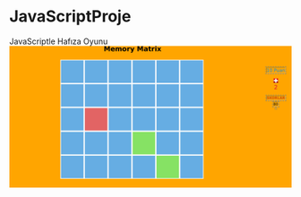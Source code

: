 # JavaScriptProje
JavaScriptle Hafıza Oyunu
![alt text](https://github.com/emrekndl/JavaScriptProje/blob/master/screenshot.png)

